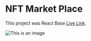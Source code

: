 # NFT Market Place

This project was React Base [Live Link](https://bright-tiramisu-7e1172.netlify.app/).


![This is an image](https://i.ibb.co/jv2nXx5/Screenshot-2022-07-09-at-23-04-12-React-App.png)